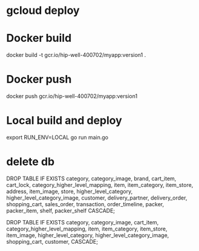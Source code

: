 # gcloud deploy



# Docker build

docker build -t gcr.io/hip-well-400702/myapp:version1 .

# Docker push

docker push gcr.io/hip-well-400702/myapp:version1

# Local build and deploy

export RUN_ENV=LOCAL
go run main.go

# delete db

DROP TABLE IF EXISTS
category,
category_image,
brand,
cart_item,
cart_lock,
category_higher_level_mapping,
item,
item_category,
item_store,
address,
item_image,
store,
higher_level_category,
higher_level_category_image,
customer,
delivery_partner,
delivery_order,
shopping_cart,
sales_order,
transaction,
order_timeline,
packer,
packer_item,
shelf,
packer_shelf
CASCADE;

DROP TABLE IF EXISTS
category,
category_image,
cart_item,
category_higher_level_mapping,
item,
item_category,
item_store,
item_image,
higher_level_category,
higher_level_category_image,
shopping_cart,
customer,
CASCADE;
